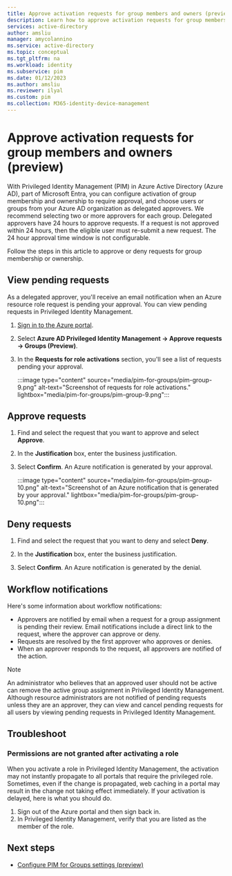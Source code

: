 ```yaml
---
title: Approve activation requests for group members and owners (preview)
description: Learn how to approve activation requests for group members and owners (preview) in Azure AD Privileged Identity Management (PIM).
services: active-directory
author: amsliu
manager: amycolannino
ms.service: active-directory
ms.topic: conceptual
ms.tgt_pltfrm: na
ms.workload: identity
ms.subservice: pim
ms.date: 01/12/2023
ms.author: amsliu
ms.reviewer: ilyal
ms.custom: pim
ms.collection: M365-identity-device-management
---
```


# Approve activation requests for group members and owners (preview)

With Privileged Identity Management (PIM) in Azure Active Directory (Azure AD), part of Microsoft Entra, you can configure activation of group membership and ownership to require approval, and choose users or groups from your Azure AD organization as delegated approvers. We recommend selecting two or more approvers for each group. Delegated approvers have 24 hours to approve requests. If a request is not approved within 24 hours, then the eligible user must re-submit a new request. The 24 hour approval time window is not configurable.

Follow the steps in this article to approve or deny requests for group membership or ownership.

## View pending requests

As a delegated approver, you'll receive an email notification when an Azure resource role request is pending your approval. You can view pending requests in Privileged Identity Management.

1. [Sign in to the Azure portal](https://portal.azure.com).

1. Select **Azure AD Privileged Identity Management -> Approve requests -> Groups (Preview)**. 

1.  In the **Requests for role activations** section, you'll see a list of requests pending your approval.

    :::image type="content" source="media/pim-for-groups/pim-group-9.png" alt-text="Screenshot of requests for role activations." lightbox="media/pim-for-groups/pim-group-9.png":::

## Approve requests

1. Find and select the request that you want to approve and select **Approve**.

1. In the **Justification** box, enter the business justification.

1. Select **Confirm**. An Azure notification is generated by your approval.

    :::image type="content" source="media/pim-for-groups/pim-group-10.png" alt-text="Screenshot of an Azure notification that is generated by your approval." lightbox="media/pim-for-groups/pim-group-10.png":::

## Deny requests

1. Find and select the request that you want to deny and select **Deny**.

1. In the **Justification** box, enter the business justification.

1. Select **Confirm**. An Azure notification is generated by the denial.

## Workflow notifications

Here's some information about workflow notifications:

- Approvers are notified by email when a request for a group assignment is pending their review. Email notifications include a direct link to the request, where the approver can approve or deny.
- Requests are resolved by the first approver who approves or denies.
- When an approver responds to the request, all approvers are notified of the action.

>[!Note]
>An administrator who believes that an approved user should not be active can remove the active group assignment in Privileged Identity Management. Although resource administrators are not notified of pending requests unless they are an approver, they can view and cancel pending requests for all users by viewing pending requests in Privileged Identity Management.

## Troubleshoot

### Permissions are not granted after activating a role

When you activate a role in Privileged Identity Management, the activation may not instantly propagate to all portals that require the privileged role. Sometimes, even if the change is propagated, web caching in a portal may result in the change not taking effect immediately. If your activation is delayed, here is what you should do.

1. Sign out of the Azure portal and then sign back in.
1. In Privileged Identity Management, verify that you are listed as the member of the role.

## Next steps

- [Configure PIM for Groups settings (preview)](groups-role-settings.md)

